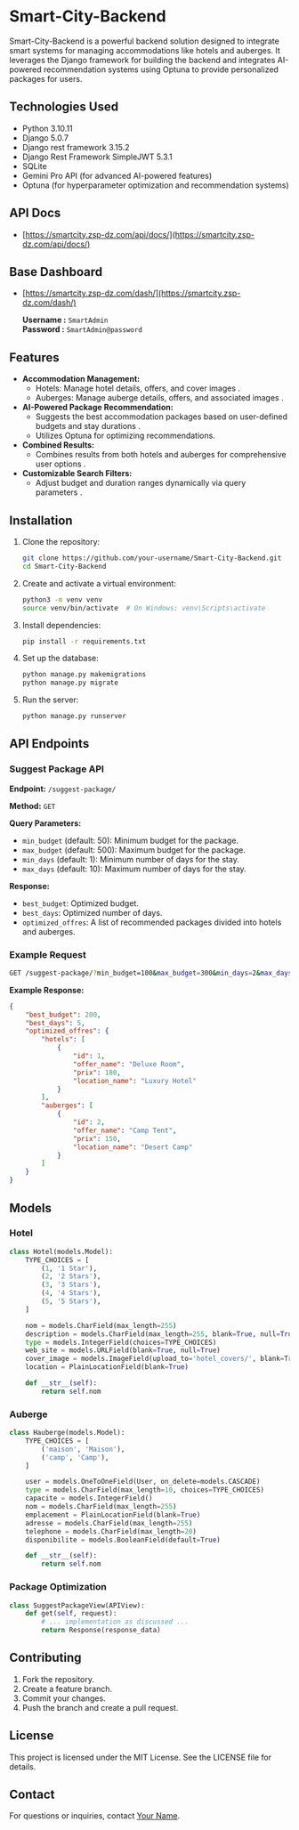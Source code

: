 # Smart-City-Backend

Smart-City-Backend is a powerful backend solution designed to integrate smart systems for managing accommodations like hotels and auberges. It leverages the Django framework for building the backend and integrates AI-powered recommendation systems using Optuna to provide personalized packages for users.

## Technologies Used 
- Python 3.10.11
- Django 5.0.7
- Django rest framework 3.15.2
- Django Rest Framework SimpleJWT 5.3.1
- SQLite 
- Gemini Pro API (for advanced AI-powered features)
- Optuna (for hyperparameter optimization and recommendation systems)

## API Docs 
- [https://smartcity.zsp-dz.com/api/docs/](https://smartcity.zsp-dz.com/api/docs/)

## Base Dashboard 
- [https://smartcity.zsp-dz.com/dash/](https://smartcity.zsp-dz.com/dash/)
  
  **Username :** `SmartAdmin`  
  **Password :** `SmartAdmin@password`

## Features

- **Accommodation Management:**
  - Hotels: Manage hotel details, offers, and cover images .
  - Auberges: Manage auberge details, offers, and associated images .
- **AI-Powered Package Recommendation:**
  - Suggests the best accommodation packages based on user-defined budgets and stay durations .
  - Utilizes Optuna for optimizing recommendations.
- **Combined Results:**
  - Combines results from both hotels and auberges for comprehensive user options .
- **Customizable Search Filters:**
  - Adjust budget and duration ranges dynamically via query parameters .

## Installation

1. Clone the repository:
   ```bash
   git clone https://github.com/your-username/Smart-City-Backend.git
   cd Smart-City-Backend
   ```

2. Create and activate a virtual environment:
   ```bash
   python3 -m venv venv
   source venv/bin/activate  # On Windows: venv\Scripts\activate
   ```

3. Install dependencies:
   ```bash
   pip install -r requirements.txt
   ```

4. Set up the database:
   ```bash
   python manage.py makemigrations
   python manage.py migrate
   ```

5. Run the server:
   ```bash
   python manage.py runserver
   ```

## API Endpoints

### Suggest Package API
**Endpoint:** `/suggest-package/`

**Method:** `GET`

**Query Parameters:**
- `min_budget` (default: 50): Minimum budget for the package.
- `max_budget` (default: 500): Maximum budget for the package.
- `min_days` (default: 1): Minimum number of days for the stay.
- `max_days` (default: 10): Maximum number of days for the stay.

**Response:**
- `best_budget`: Optimized budget.
- `best_days`: Optimized number of days.
- `optimized_offres`: A list of recommended packages divided into hotels and auberges.

### Example Request
```bash
GET /suggest-package/?min_budget=100&max_budget=300&min_days=2&max_days=7
```

**Example Response:**
```json
{
    "best_budget": 200,
    "best_days": 5,
    "optimized_offres": {
        "hotels": [
            {
                "id": 1,
                "offer_name": "Deluxe Room",
                "prix": 180,
                "location_name": "Luxury Hotel"
            }
        ],
        "auberges": [
            {
                "id": 2,
                "offer_name": "Camp Tent",
                "prix": 150,
                "location_name": "Desert Camp"
            }
        ]
    }
}
```

## Models

### Hotel
```python
class Hotel(models.Model):
    TYPE_CHOICES = [
        (1, '1 Star'),
        (2, '2 Stars'),
        (3, '3 Stars'),
        (4, '4 Stars'),
        (5, '5 Stars'),
    ]

    nom = models.CharField(max_length=255)
    description = models.CharField(max_length=255, blank=True, null=True)
    type = models.IntegerField(choices=TYPE_CHOICES)
    web_site = models.URLField(blank=True, null=True)
    cover_image = models.ImageField(upload_to='hotel_covers/', blank=True, null=True)
    location = PlainLocationField(blank=True)

    def __str__(self):
        return self.nom
```

### Auberge
```python
class Hauberge(models.Model):
    TYPE_CHOICES = [
        ('maison', 'Maison'),
        ('camp', 'Camp'),
    ]

    user = models.OneToOneField(User, on_delete=models.CASCADE)
    type = models.CharField(max_length=10, choices=TYPE_CHOICES)
    capacite = models.IntegerField()
    nom = models.CharField(max_length=255)
    emplacement = PlainLocationField(blank=True)
    adresse = models.CharField(max_length=255)
    telephone = models.CharField(max_length=20)
    disponibilite = models.BooleanField(default=True)

    def __str__(self):
        return self.nom
```

### Package Optimization
```python
class SuggestPackageView(APIView):
    def get(self, request):
        # ... implementation as discussed ...
        return Response(response_data)
```

## Contributing

1. Fork the repository.
2. Create a feature branch.
3. Commit your changes.
4. Push the branch and create a pull request.

## License

This project is licensed under the MIT License. See the LICENSE file for details.

## Contact

For questions or inquiries, contact [Your Name](mailto:your-email@example.com).
